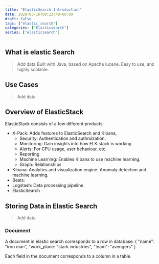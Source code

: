 ```yaml
---
title: "ElasticSearch Introduction"
date: 2020-03-10T08:23:48+08:00
draft: false
tags: ["elastic_search"]
categories: ["Elasticsearch"]
series: ["elasticsearch"]
---
```


## What is elastic Search
> Add data
Built with Java, based on Apache lucene.
Easy to use, and highly scalable.

## Use Cases
> Add data

## Overview of ElasticStack
ElasticStack consists of a few different products:
- X-Pack: Adds features to ElasticSearch and Kibana, 
    - Security: Authentication and authroization.
    - Monitoring: Gain insights into how ELK stack is working.
    - Alerts:  For CPU usage, user behaviour, etc.
    - Reporting:
    - Machine Learning: Enables Kibana to use machine learning.
    - Graph: Relationships 
- Kibana: Analytics and visualization engine. Anomaly detection and machine 
learning. 
- Beats: 
- Logstash: Data processing pipeline. 
- ElasticSearch


## Storing Data in Elastic Search
> Add data

### Document
A document in elastic search corresponds to a row in database. 
{
    "name": "iron man",
    "work_place: "stark industries",
    "team": "avengers"
}

Each field in the document corresponds to a column in a table.
